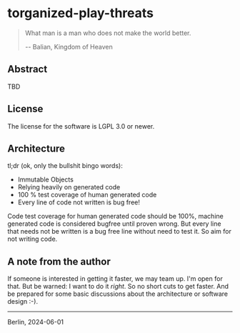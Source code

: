 # torganized-play-threats

> What man is a man who does not make the world better.
>
> -- Balian, Kingdom of Heaven

## Abstract

TBD

## License

The license for the software is LGPL 3.0 or newer.

## Architecture

tl;dr (ok, only the bullshit bingo words):

* Immutable Objects
* Relying heavily on generated code
* 100 % test coverage of human generated code
* Every line of code not written is bug free!

Code test coverage for human generated code should be 100%, machine generated code is considered bugfree until proven wrong.
But every line that needs not be written is a bug free line without need to test it. So aim for not writing code.

## A note from the author

If someone is interested in getting it faster, we may team up.
I'm open for that.
But be warned: I want to do it _right_.
So no short cuts to get faster.
And be prepared for some basic discussions about the architecture or software design :-).

---
Berlin, 2024-06-01
